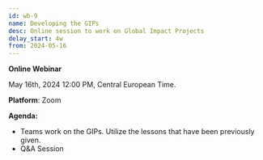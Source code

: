 ```yaml
---
id: wb-9
name: Developing the GIPs 
desc: Online session to work on Global Impact Projects
delay_start: 4w
from: 2024-05-16
---
```


**Online Webinar**

May 16th, 2024
12:00 PM, Central European Time.

**Platform**: Zoom

**Agenda:**
- Teams work on the GIPs. Utilize the lessons that have been previously given.
- Q&A Session 
